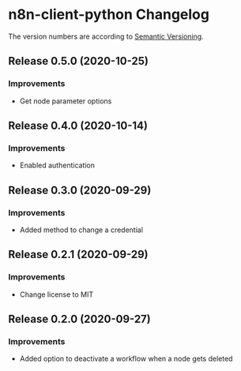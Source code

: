 # n8n-client-python Changelog
The version numbers are according to [Semantic Versioning](http://semver.org/).

## Release 0.5.0 (2020-10-25)
### Improvements
- Get node parameter options


## Release 0.4.0 (2020-10-14)
### Improvements
- Enabled authentication


## Release 0.3.0 (2020-09-29)
### Improvements
- Added method to change a credential


## Release 0.2.1 (2020-09-29)
### Improvements
- Change license to MIT


## Release 0.2.0 (2020-09-27)
### Improvements
- Added option to deactivate a workflow when a node gets deleted
